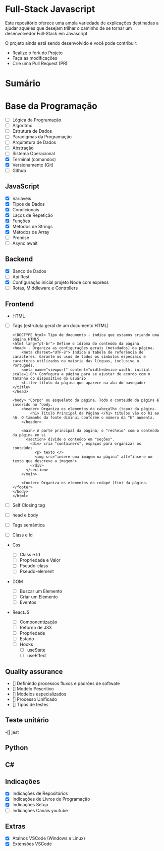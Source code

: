 # Full-Stack Javascript

Este repositório oferece uma ampla variedade de explicações destinadas a ajudar aqueles que desejam trilhar o caminho de se tornar um desenvolvedor Full-Stack em Javascript.

O projeto ainda está sendo desenvolvido e você pode contribuir:

- Realize o fork do Projeto
- Faça as modificações
- Crie uma Pull Request (PR)

# Sumário

# Base da Programação

- [ ] Lógica da Programação
- [ ] Algoritmo
- [ ] Estrutura de Dados
- [ ] Paradigmas da Programação
- [ ] Arquitetura de Dados
- [ ] Abstração
- [ ] Sistema Operacional
- [x] Terminal (comandos)
- [x] Versionamento (Git)
- [ ] Github

## JavaScript

- [x] Variáveis
- [x] Tipos de Dados
- [x] Condicionais
- [x] Laços de Repetição
- [x] Funções
- [x] Métodos de Strings
- [x] Métodos de Array
- [ ] Promise
- [ ] Async await

## Backend

- [x] Banco de Dados
- [ ] Api Rest
- [x] Configuração inicial projeto Node com express
- [ ] Rotas, Middleware e Controllers

## Frontend

- HTML
- [ ] Tags (estrututa geral de um documento HTML)
      
      <!DOCTYPE html> Tipo de documento - indica que estamos criando uma página HTML5.
      <html lang="pt-br"> Define o idioma do conteúdo da página.
      <head> - Organiza as configurações gerais (metadados) da página.
          <meta charset="UTF-8"> Indica a tabela de referência de caracteres. Garante os usos de todos os símbolos especiais e caracteres utilizados na maioria das línguas, inclusive o                                   Português.
          <meta name="viewport" content="width=device-width, initial-scale=1.0"> Confugura a página para se ajustar de acordo com o tamanho do dispositivo do usuário
          <title> título da página que aparece na aba do navegador </title>
      </head>

      <body> "Corpo" ou esqueleto da página. Todo o conteúdo da página é inserido no "body.
          <header> Organiza os elementos do cabeçalho (topo) da página.
              <h1> Título Principal da Página </h1> títulos vão do h1 ao h6. O tamanho da fonte diminui conforme o número da "h" aumenta.
          </header>

          <main> A parte principal da página, o "recheio" com o conteúdo da página em si
            <section> divide o conteúdo em "seções".
              <div> cria "containers", espaços para organizar os conteúdos
                <p> texto </>
                <img src="insere uma imagem na página" alt="insere um texto que descreve a imagem">
              </div>
            </section>
          </main>

          <footer> Organiza os elementos do rodapé (fim) da página. </footer>
      </body>
      </html> 
           
- [ ] Self Closing tag
- [ ] head e body
- [ ] Tags semântica
- [ ] Class e Id

- Css
  - [ ] Class e Id
  - [ ] Propriedade e Valor
  - [ ] Pseudo-class
  - [ ] Pseudo-element
- DOM

  - [ ] Buscar um Elemento
  - [ ] Criar um Elemento
  - [ ] Eventos

- ReactJS
  - [ ] Componentização
  - [ ] Retorno de JSX
  - [ ] Propriedade
  - [ ] Estado
  - [ ] Hooks
    - [ ] useState
    - [ ] useEffect

 ## Quality assurance

  - [] Definindo processos fluxos e padrões de softwate
  - [] Modelo Pescritivo
  - [] Modelos especializados
  - [] Processo Unificado
  - [] Tipos de testes
  
  ## Teste unitário
  -[] jest

  ## Python

  ## C#

## Indicações

- [x] Indicações de Repositórios
- [x] Indicações de Livros de Programação
- [x] Indicações Setup
- [ ] Indicações Canais youtube

## Extras

- [x] Atalhos VSCode (Windows e Linux)
- [x] Extensões VSCode
